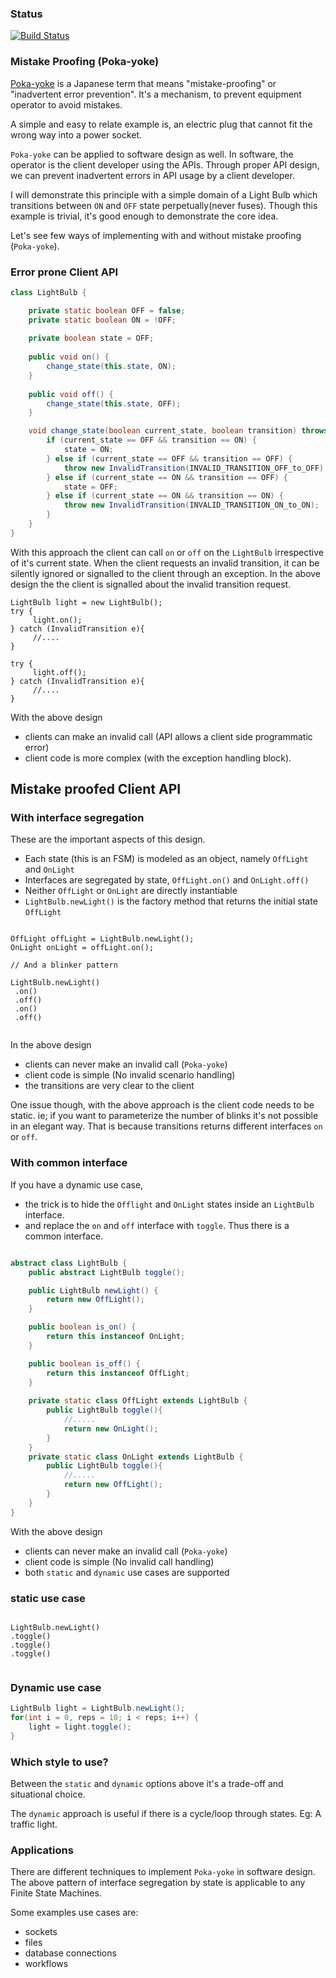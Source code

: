 ### Status
[![Build Status](https://api.travis-ci.org/codehackerr/if-to-not-if.png)](https://api.travis-ci.org/codehackerr/if-to-not-if.png)

### Mistake Proofing (Poka-yoke) 

[Poka-yoke](https://en.wikipedia.org/wiki/Poka-yoke) is a Japanese term that means "mistake-proofing" or "inadvertent error prevention".
It's a mechanism, to prevent equipment operator to avoid mistakes.

A simple and easy to relate example is, an electric plug that cannot fit the wrong way into a power socket.

`Poka-yoke` can be applied to software design as well.
In software, the operator is the client developer using the APIs.
Through proper API design, we can prevent inadvertent errors in API usage by a client developer.



I will demonstrate this principle with a simple domain of a Light Bulb which transitions between `ON` and `OFF` state perpetually(never fuses).
Though this example is trivial, it's good enough to demonstrate the core idea.

Let's see few ways of implementing with and without  mistake proofing (`Poka-yoke`).

### Error prone Client API

```java
class LightBulb {

    private static boolean OFF = false;
    private static boolean ON = !OFF;
    
    private boolean state = OFF;
    
    public void on() {
        change_state(this.state, ON);
    }
    
    public void off() {
        change_state(this.state, OFF);
    }

    void change_state(boolean current_state, boolean transition) throws InvalidTransition {
        if (current_state == OFF && transition == ON) {
            state = ON;
        } else if (current_state == OFF && transition == OFF) {
            throw new InvalidTransition(INVALID_TRANSITION_OFF_to_OFF);
        } else if (current_state == ON && transition == OFF) {
            state = OFF;
        } else if (current_state == ON && transition == ON) {
            throw new InvalidTransition(INVALID_TRANSITION_ON_to_ON);
        }
    }
}

```

With this approach the client can call `on` or `off` on the `LightBulb` irrespective of it's current state.
When the client requests an invalid transition, it can be silently ignored or signalled to the client through an exception.
In the above design the the client is signalled about the invalid transition request.

```
LightBulb light = new LightBulb();
try { 
     light.on();
} catch (InvalidTransition e){
     //....
}

try { 
     light.off();
} catch (InvalidTransition e){
     //....
}
```

With the above design
- clients can make an invalid call (API allows a client side programmatic error)
- client code is more complex (with the exception handling block).


## Mistake proofed Client API

### With interface segregation

These are the important aspects of this design.
- Each state (this is an FSM) is modeled as an object, namely `OffLight` and `OnLight`
- Interfaces are segregated by state, `OffLight.on()` and  `OnLight.off()`
- Neither `OffLight` or `OnLight` are directly instantiable
- `LightBulb.newLight()` is the factory method that returns the initial state `OffLight`

```

OffLight offLight = LightBulb.newLight();
OnLight onLight = offLight.on();

// And a blinker pattern

LightBulb.newLight()
 .on()
 .off()
 .on()
 .off()
 
```

In the above design
- clients can never make an invalid call (`Poka-yoke`)
- client code is simple (No invalid scenario handling)
- the transitions are very clear to the client

One issue though, with the above approach is the client code needs to be static.
ie; if you want to parameterize the number of blinks it's not possible in an elegant way.
That is because transitions returns different interfaces `on` or `off`.

### With common interface

If you have a dynamic use case, 
- the trick is to hide the `Offlight` and `OnLight` states inside an `LightBulb` interface.
- and replace the `on` and `off` interface with `toggle`. Thus there is a common interface.

```java

abstract class LightBulb {
    public abstract LightBulb toggle();

    public LightBulb newLight() {
        return new OffLight();
    }

    public boolean is_on() {
        return this instanceof OnLight;
    }

    public boolean is_off() {
        return this instanceof OffLight;
    }
    
    private static class OffLight extends LightBulb {
        public LightBulb toggle(){
            //.....
            return new OnLight();
        }
    }
    private static class OnLight extends LightBulb {
        public LightBulb toggle(){
            //.....
            return new OffLight();
        }
    }
}

```
With the above design
- clients can never make an invalid call (`Poka-yoke`)
- client code is simple (No invalid call handling)
- both `static` and `dynamic` use cases are supported

### static use case
```

LightBulb.newLight()
.toggle()
.toggle()
.toggle()
 
```


### Dynamic use case
```java
LightBulb light = LightBulb.newLight();
for(int i = 0, reps = 10; i < reps; i++) {
    light = light.toggle();
}
```

### Which style to use?
Between the `static` and `dynamic` options above it's a trade-off and situational choice.

The `dynamic` approach is useful if there is a cycle/loop through states.
Eg: A traffic light.

### Applications
There are different techniques to implement `Poka-yoke` in software design.
The above pattern of interface segregation by state is applicable to any Finite State Machines.

Some examples use cases are:

- sockets
- files
- database connections
- workflows

